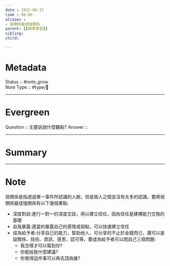 ```yaml
---
date : 2022-08-17
time : 08:00
aliases :
- 弱關係變成強關係
parent: [[精準學習]]
sibling:
child: 

---
```


# Metadata
Status :: #note_grow <br>
Note Type :: #type/📘 <br>

---
# Evergreen
Question :: 主要訴說什麼觀點?
Answer :: 


---

# Summary


---

# Note

弱關係是指透過單一事件所認識的人脈，但是兩人之間並沒有太多的認識，要將弱關係變成強關係有以下幾個重點:
- 深度對談:進行一對一的深度交談，用以建立信任，因為信任是建構能力交換的基礎
- 自我暴露:適當的暴露自己的感情或弱點，可以快速建立信任
- 成為給予者:分享自己的能力，幫助他人，可分享的不止於金錢而已，還可以是設關係、技術、資訊、感恩、認可等，要成為給予者可以問自己三個問題:
	- 我怎樣才可以幫到你?
	- 你能給我什麼建議?
	- 你覺得這件事可以再去諮詢誰?